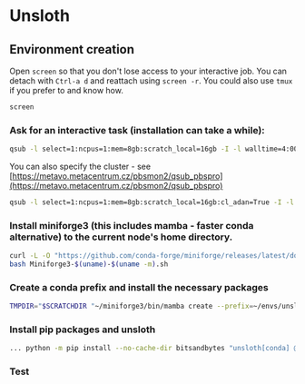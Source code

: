 # Unsloth

## Environment creation

Open `screen` so that you don't lose access to your interactive job. You can detach with `Ctrl-a d` and reattach using `screen -r`. You could also use `tmux` if you prefer to and know how.

```bash
screen
```

### Ask for an interactive task (installation can take a while):

```bash
qsub -l select=1:ncpus=1:mem=8gb:scratch_local=16gb -I -l walltime=4:00:00
```

You can also specify the cluster - see [https://metavo.metacentrum.cz/pbsmon2/qsub_pbspro](https://metavo.metacentrum.cz/pbsmon2/qsub_pbspro)

```bash
qsub -l select=1:ncpus=1:mem=8gb:scratch_local=16gb:cl_adan=True -I -l walltime=4:00:00
```

### Install miniforge3 (this includes mamba - faster conda alternative) to the current node's home directory.

```bash
curl -L -O "https://github.com/conda-forge/miniforge/releases/latest/download/Miniforge3-$(uname)-$(uname -m).sh"
bash Miniforge3-$(uname)-$(uname -m).sh
```

### Create a conda prefix and install the necessary packages

```bash
TMPDIR="$SCRATCHDIR "~/miniforge3/bin/mamba create --prefix=~/envs/unsloth pytorch cudatoolkit cudatoolkit-dev torchvision torchaudio pytorch-cuda=11.8 xformers -c pytorch -c nvidia -c xformers
```

### Install pip packages and unsloth

```bash
... python -m pip install --no-cache-dir bitsandbytes "unsloth[conda] @ git+https://github.com/unslothai/unsloth.git@dd72d9f" wandb
```

### Test

```bash

```
